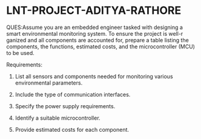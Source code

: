 # LNT-PROJECT-ADITYA-RATHORE
QUES:Assume you are an embedded engineer tasked with designing a smart environmental monitoring system. To ensure the project is well-r ganized and all components are accounted for, prepare a table listing the components, the functions, estimated costs, and the microcontroller (MCU) to be used.

Requirements:

1. List all sensors and components needed for monitoring various environmental parameters.

2. Include the type of communication interfaces.

3. Specify the power supply requirements.

4. Identify a suitable microcontroller.

5. Provide estimated costs for each component.
